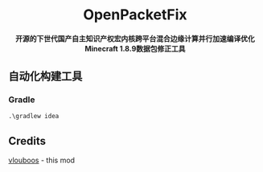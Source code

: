 <h1 align="center">OpenPacketFix</h1>
<h4 align="center">开源的下世代国产自主知识产权宏内核跨平台混合边缘计算并行加速编译优化Minecraft 1.8.9数据包修正工具</h4>

## 自动化构建工具
### Gradle
```
.\gradlew idea
```

## Credits
 [vlouboos](https://github.com/vlouboos) - this mod
